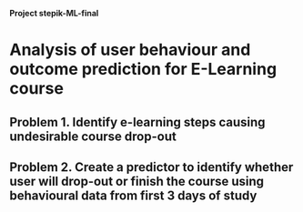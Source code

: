 **Project stepik-ML-final**
# Analysis of user behaviour and outcome prediction for E-Learning course

## Problem 1. Identify e-learning steps causing undesirable course drop-out

## Problem 2. Create a predictor to identify whether user will  drop-out or finish the course using behavioural data from first 3 days of study
